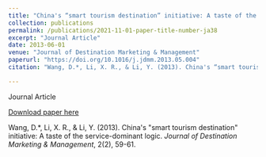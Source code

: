 ```yaml
---
title: "China's “smart tourism destination” initiative: A taste of the service-dominant logic"
collection: publications
permalink: /publications/2021-11-01-paper-title-number-ja38
excerpt: "Journal Article"
date: 2013-06-01
venue: "Journal of Destination Marketing & Management"
paperurl: "https://doi.org/10.1016/j.jdmm.2013.05.004"
citation: "Wang, D.*, Li, X. R., & Li, Y. (2013). China's “smart tourism destination” initiative: A taste of the service-dominant logic. <i>Journal of Destination Marketing & Management</i>, 2(2), 59-61."

---
```

Journal Article

[Download paper here](https://doi.org/10.1016/j.jdmm.2013.05.004)

Wang, D.*, Li, X. R., & Li, Y. (2013). China's "smart tourism destination" initiative: A taste of the service-dominant logic. <i>Journal of Destination Marketing & Management</i>, 2(2), 59-61.

